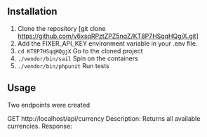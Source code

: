 ## Installation

1. Clone the repository [git clone https://github.com/v6xsqRPztZPZ5nqZ/KT8P7HSqqHQgjX.git]
2. Add the FIXER_API_KEY environment variable in your .env file.
3. `cd KT8P7HSqqHQgjX` Go to the cloned project
4. `./vendor/bin/sail` Spin on the containers
5. `./vendor/bin/phpunit` Run tests

## Usage

Two endpoints were created

GET http://localhost/api/currency
Description: Returns all available currencies.
Response:

